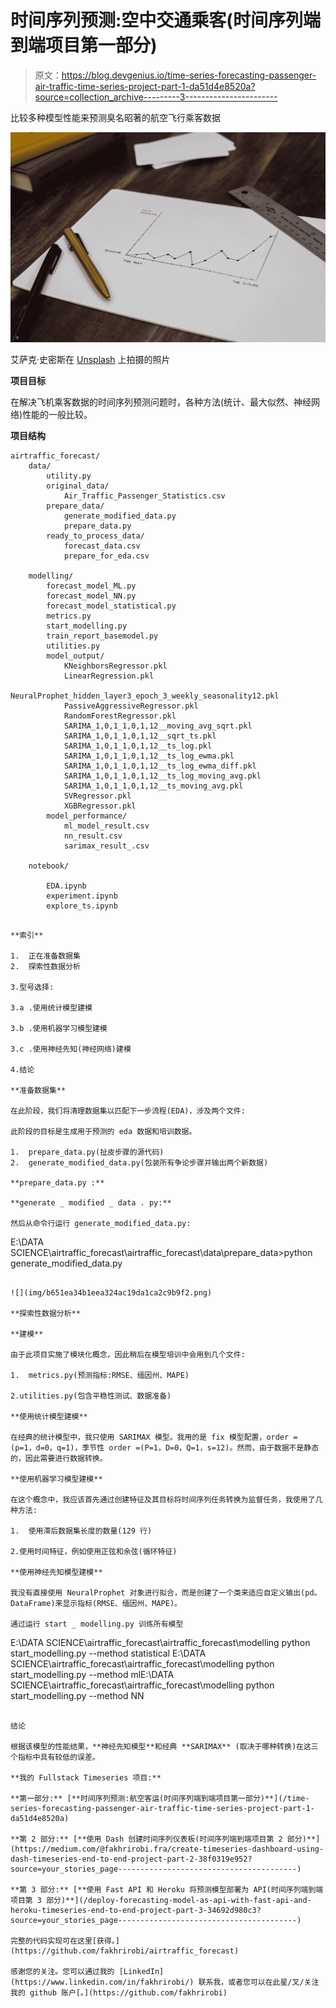 # 时间序列预测:空中交通乘客(时间序列端到端项目第一部分)

> 原文：<https://blog.devgenius.io/time-series-forecasting-passenger-air-traffic-time-series-project-part-1-da51d4e8520a?source=collection_archive---------3----------------------->

比较多种模型性能来预测臭名昭著的航空飞行乘客数据

![](img/4ee421c1ce27219f1df26491e947f0b2.png)

艾萨克·史密斯在 [Unsplash](https://unsplash.com?utm_source=medium&utm_medium=referral) 上拍摄的照片

**项目目标**

在解决飞机乘客数据的时间序列预测问题时，各种方法(统计、最大似然、神经网络)性能的一般比较。

**项目结构**

```
airtraffic_forecast/
    data/
        utility.py
        original_data/
            Air_Traffic_Passenger_Statistics.csv
        prepare_data/
            generate_modified_data.py
            prepare_data.py
        ready_to_process_data/
            forecast_data.csv
            prepare_for_eda.csv

    modelling/
        forecast_model_ML.py
        forecast_model_NN.py
        forecast_model_statistical.py
        metrics.py
        start_modelling.py
        train_report_basemodel.py
        utilities.py
        model_output/
            KNeighborsRegressor.pkl
            LinearRegression.pkl
            NeuralProphet_hidden_layer3_epoch_3_weekly_seasonality12.pkl
            PassiveAggressiveRegressor.pkl
            RandomForestRegressor.pkl
            SARIMA_1,0,1_1,0,1,12__moving_avg_sqrt.pkl
            SARIMA_1,0,1_1,0,1,12__sqrt_ts.pkl
            SARIMA_1,0,1_1,0,1,12__ts_log.pkl
            SARIMA_1,0,1_1,0,1,12__ts_log_ewma.pkl
            SARIMA_1,0,1_1,0,1,12__ts_log_ewma_diff.pkl
            SARIMA_1,0,1_1,0,1,12__ts_log_moving_avg.pkl
            SARIMA_1,0,1_1,0,1,12__ts_moving_avg.pkl
            SVRegressor.pkl
            XGBRegressor.pkl
        model_performance/
            ml_model_result.csv
            nn_result.csv
            sarimax_result_.csv

    notebook/

        EDA.ipynb
        experiment.ipynb
        explore_ts.ipynb

```
```

**索引**

1.  正在准备数据集
2.  探索性数据分析

3.型号选择:

3.a .使用统计模型建模

3.b .使用机器学习模型建模

3.c .使用神经先知(神经网络)建模

4.结论

**准备数据集**

在此阶段，我们将清理数据集以匹配下一步流程(EDA)，涉及两个文件:

此阶段的目标是生成用于预测的 eda 数据和培训数据。

1.  prepare_data.py(扯皮步骤的源代码)
2.  generate_modified_data.py(包装所有争论步骤并输出两个新数据)

**prepare_data.py :**

**generate _ modified _ data . py:**

然后从命令行运行 generate_modified_data.py:

```
E:\DATA SCIENCE\airtraffic_forecast\airtraffic_forecast\data\prepare_data>python generate_modified_data.py
```

![](img/b651ea34b1eea324ac19da1ca2c9b9f2.png)

**探索性数据分析**

**建模**

由于此项目实施了模块化概念，因此稍后在模型培训中会用到几个文件:

1.  metrics.py(预测指标:RMSE、缅因州、MAPE)

2.utilities.py(包含平稳性测试、数据准备)

**使用统计模型建模**

在经典的统计模型中，我只使用 SARIMAX 模型。我用的是 fix 模型配置，order = (p=1，d=0，q=1)，季节性 order =(P=1，D=0，Q=1，s=12)。然而，由于数据不是静态的，因此需要进行数据转换。

**使用机器学习模型建模**

在这个概念中，我应该首先通过创建特征及其目标将时间序列任务转换为监督任务，我使用了几种方法:

1.  使用滞后数据集长度的数量(129 行)

2.使用时间特征，例如使用正弦和余弦(循环特征)

**使用神经先知模型建模**

我没有直接使用 NeuralProphet 对象进行拟合，而是创建了一个类来适应自定义输出(pd。DataFrame)来显示指标(RMSE、缅因州、MAPE)。

通过运行 start _ modelling.py 训练所有模型

```
E:\DATA SCIENCE\airtraffic_forecast\airtraffic_forecast\modelling python start_modelling.py --method statistical E:\DATA SCIENCE\airtraffic_forecast\airtraffic_forecast\modelling python start_modelling.py --method mlE:\DATA SCIENCE\airtraffic_forecast\airtraffic_forecast\modelling python start_modelling.py --method NN
```

结论

根据该模型的性能结果，**神经先知模型**和经典 **SARIMAX** (取决于哪种转换)在这三个指标中具有较低的误差。

**我的 Fullstack Timeseries 项目:**

**第一部分:** [**时间序列预测:航空客运(时间序列端到端项目第一部分)**](/time-series-forecasting-passenger-air-traffic-time-series-project-part-1-da51d4e8520a)

**第 2 部分:** [**使用 Dash 创建时间序列仪表板(时间序列端到端项目第 2 部分)**](https://medium.com/@fakhrirobi.fra/create-timeseries-dashboard-using-dash-timeseries-end-to-end-project-part-2-38f0319e952?source=your_stories_page----------------------------------------)

**第 3 部分:** [**使用 Fast API 和 Heroku 将预测模型部署为 API(时间序列端到端项目第 3 部分)**](/deploy-forecasting-model-as-api-with-fast-api-and-heroku-timeseries-end-to-end-project-part-3-34692d980c3?source=your_stories_page----------------------------------------)

完整的代码实现可在这里[获得。](https://github.com/fakhrirobi/airtraffic_forecast)

感谢您的关注。您可以通过我的 [LinkedIn](https://www.linkedin.com/in/fakhrirobi/) 联系我，或者您可以在此星/叉/关注我的 github 账户[。](https://github.com/fakhrirobi)